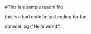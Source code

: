 #This is a sample readm file

this is a bad code
im just coding for fun 

console.log ("Hello world")